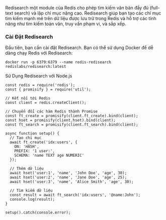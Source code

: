 Redisearch một module của Redis cho phép tìm kiếm văn bản đầy đủ (full-text search) và lập chỉ mục nâng cao. Redisearch giúp bạn tạo các chỉ mục tìm kiếm mạnh mẽ trên dữ liệu được lưu trữ trong Redis và hỗ trợ các tính năng như tìm kiếm toàn văn, truy vấn phạm vi, và sắp xếp.

### **Cài Đặt Redisearch**

Đầu tiên, bạn cần cài đặt Redisearch. Bạn có thể sử dụng Docker để dễ dàng chạy Redis với Redisearch:

```
docker run -p 6379:6379 --name redis-redisearch redislabs/redisearch:latest
```

Sử Dụng Redisearch với Node.js

```
const redis = require('redis');
const { promisify } = require('util');

// Kết nối tới Redis
const client = redis.createClient();

// Chuyển đổi các hàm Redis thành Promise
const ft_create = promisify(client.ft_create).bind(client);
const hset = promisify(client.hset).bind(client);
const ft_search = promisify(client.ft_search).bind(client);

async function setup() {
  // Tạo chỉ mục
  await ft_create('idx:users', {
    ON: 'HASH',
    PREFIX: '1 user:',
    SCHEMA: 'name TEXT age NUMERIC'
  });

  // Thêm dữ liệu
  await hset('user:1', 'name', 'John Doe', 'age', 30);
  await hset('user:2', 'name', 'Jane Doe', 'age', 25);
  await hset('user:3', 'name', 'Alice Smith', 'age', 30);

  // Tìm kiếm dữ liệu
  const result = await ft_search('idx:users', '@name:John');
  console.log(result);
}

setup().catch(console.error);
```